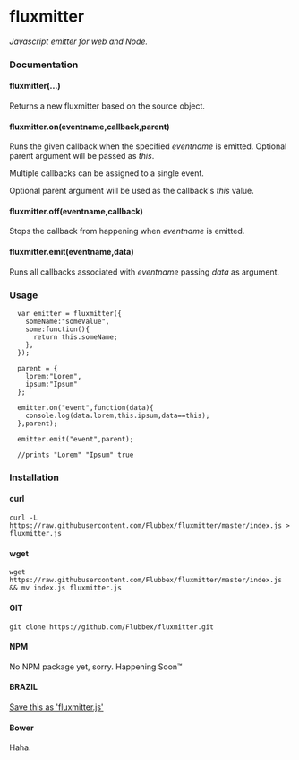 # fluxmitter
*Javascript emitter for web and Node.*
 
### Documentation
#### fluxmitter(...)
  Returns a new fluxmitter based on the source object.
  
#### fluxmitter.on(eventname,callback,parent)
  Runs the given callback when the specified *eventname* is emitted. Optional parent argument will be passed as *this*. 
  
  Multiple callbacks can be assigned to a single event.
  
  Optional parent argument will be used as the callback's *this* value. 

#### fluxmitter.off(eventname,callback)
  Stops the callback from happening when *eventname* is emitted.
  
#### fluxmitter.emit(eventname,data)
  Runs all callbacks associated with *eventname* passing *data* as argument. 

### Usage
```
  var emitter = fluxmitter({
    someName:"someValue",
    some:function(){
      return this.someName;
    },
  });
  
  parent = {
    lorem:"Lorem",
    ipsum:"Ipsum"
  };
  
  emitter.on("event",function(data){
    console.log(data.lorem,this.ipsum,data==this);
  },parent);
  
  emitter.emit("event",parent);
  
  //prints "Lorem" "Ipsum" true
```

### Installation
#### curl
```
curl -L https://raw.githubusercontent.com/Flubbex/fluxmitter/master/index.js > fluxmitter.js
```
#### wget
```
wget https://raw.githubusercontent.com/Flubbex/fluxmitter/master/index.js && mv index.js fluxmitter.js
```
#### GIT
```
git clone https://github.com/Flubbex/fluxmitter.git
```
#### NPM
No NPM package yet, sorry. Happening Soon™
#### BRAZIL 
[Save this as 'fluxmitter.js'](https://raw.githubusercontent.com/Flubbex/fluxmitter/master/index.js)
#### Bower
Haha.
